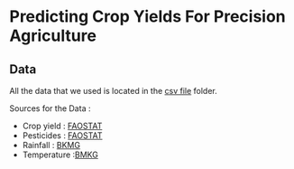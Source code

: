 # Predicting Crop Yields For Precision Agriculture

## Data
All the data that we used is located in the [csv file](https://github.com/edeliciouso/Predicting-Crop-Yields/tree/1ec1d58b85377390a8dffb3491bec025482edcbf/csv%20file) folder.

Sources for the Data :
- Crop yield : [FAOSTAT](https://www.fao.org/faostat/en/#data/QCL)
- Pesticides : [FAOSTAT](https://www.fao.org/faostat/en/#data/RP)
- Rainfall : [BKMG](https://jakarta.bps.go.id/indicator/151/373/2/curah-hujan-di-stasiun-kemayoran-menurut-bulan.html)
- Temperature :[BMKG](https://www.bmkg.go.id/iklim/?p=ekstrem-perubahan-iklim)
